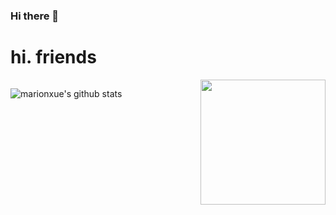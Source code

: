 ### Hi there 👋

<!--
**marionxue/marionxue** is a ✨ _special_ ✨ repository because its `README.md` (this file) appears on your GitHub profile.

Here are some ideas to get you started:

- 🔭 I’m currently working on ...
- 🌱 I’m currently learning ...
- 👯 I’m looking to collaborate on ...
- 🤔 I’m looking for help with ...
- 💬 Ask me about ...
- 📫 How to reach me: ...
- 😄 Pronouns: ...
- ⚡ Fun fact: ...
-->

# hi. friends
<div style="text-align: center; width: 500px;">
    <img alt="" src="https://raw.githubusercontent.com/marionxue/marionxue/master/img/github-overview-logo.gif" style="margin: 0 auto;" />
</div>

<img align='right' src='https://raw.githubusercontent.com/marionxue/marionxue/master/img/github_wall.gif' width='200'>

![marionxue's github stats](https://github-readme-stats.vercel.app/api?username=marionxue&show_icons=true&theme=radical)
